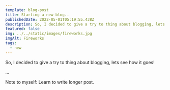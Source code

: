 ```yaml
---
template: blog-post
title: Starting a new blog..
publishedDate: 2022-05-01T05:19:55.438Z
description: So, I decided to give a try to thing about blogging, lets see how it goes!
featured: false
img: ../../static/images/fireworks.jpg
imgAlt: Fireworks
tags:
  - new
---
```

So, I decided to give a try to thing about blogging, lets see how it goes!

...

Note to myself: Learn to write longer post.